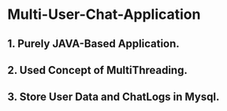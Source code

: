 # Multi-User-Chat-Application
## 1. Purely JAVA-Based Application.
## 2. Used Concept of MultiThreading.
## 3. Store User Data and ChatLogs in Mysql.



